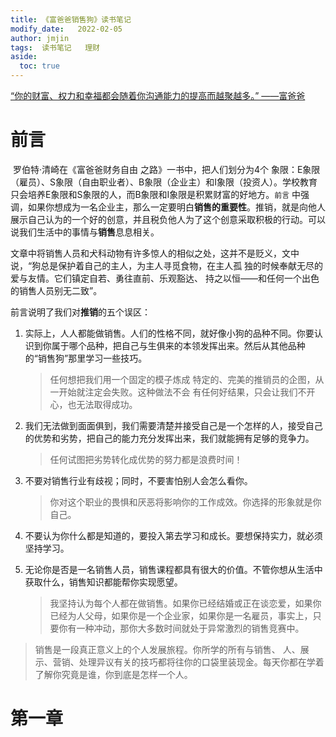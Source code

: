 ```yaml
---
title: 《富爸爸销售狗》读书笔记
modify_date:   2022-02-05
author: jmjin
tags:  读书笔记   理财
aside:
  toc: true
---
```


[“你的财富、权力和幸福都会随着你沟通能力的提高而越聚越多。” ——富爸爸](#head)

# 前言

​		罗伯特·清崎在《富爸爸财务自由	之路》一书中，把人们划分为4个 象限：E象限（雇员）、S象限（自由职业者）、B象限（企业主）和I象限（投资人）。学校教育只会培养E象限和S象限的人，而B象限和I象限是积累财富的好地方。`前言` 中强调，如果你想成为一名企业主，那么一定要明白**销售的重要性**。推销，就是向他人展示自己认为的一个好的创意，并且税负他人为了这个创意采取积极的行动。可以说我们生活中的事情与**销售**息息相关。

​		文章中将销售人员和犬科动物有许多惊人的相似之处，这并不是贬义，文中说，“狗总是保护着自己的主人，为主人寻觅食物，在主人孤 独的时候奉献无尽的爱与友情。它们镇定自若、勇往直前、乐观豁达、 持之以恒——和任何一个出色的销售人员别无二致”。



前言说明了我们对**推销**的五个误区：

1. 实际上，人人都能做销售。人们的性格不同，就好像小狗的品种不同。你要认识到你属于哪个品种，把自己与生俱来的本领发挥出来。然后从其他品种的“销售狗”那里学习一些技巧。

   > 任何想把我们用一个固定的模子炼成 特定的、完美的推销员的企图，从一开始就注定会失败。这种做法不会 有任何好结果，只会让我们不开心，也无法取得成功。

2. 我们无法做到面面俱到，我们需要清楚并接受自己是一个怎样的人，接受自己的优势和劣势，把自己的能力充分发挥出来，我们就能拥有足够的竞争力。

   > 任何试图把劣势转化成优势的努力都是浪费时间！

3. 不要对销售行业有歧视；同时，不要害怕别人会怎么看你。

   > 你对这个职业的畏惧和厌恶将影响你的工作成效。你选择的形象就是你自己。

4. 不要认为你什么都是知道的，要投入第去学习和成长。要想保持实力，就必须坚持学习。

5. 无论你是否是一名销售人员，销售课程都具有很大的价值。不管你想从生活中获取什么，销售知识都能帮你实现愿望。

   > 我坚持认为每个人都在做销售。如果你已经结婚或正在谈恋爱，如果你已经为人父母，如果你是一个企业家，如果你是一名雇员，事实上，只要你有一种冲动，那你大多数时间就处于异常激烈的销售竞赛中。



>销售是一段真正意义上的个人发展旅程。你所学的所有与销售、 人、展示、营销、处理异议有关的技巧都将往你的口袋里装现金。每天你都在学着了解你究竟是谁，你到底是怎样一个人。



# 第一章

